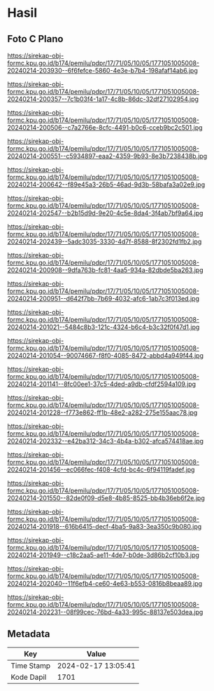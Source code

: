 # Hasil

## Foto C Plano

https://sirekap-obj-formc.kpu.go.id/b174/pemilu/pdpr/17/71/05/10/05/1771051005008-20240214-203930--6f6fefce-5860-4e3e-b7b4-198afaf14ab6.jpg

https://sirekap-obj-formc.kpu.go.id/b174/pemilu/pdpr/17/71/05/10/05/1771051005008-20240214-200357--7c1b03f4-1a17-4c8b-86dc-32df27102954.jpg

https://sirekap-obj-formc.kpu.go.id/b174/pemilu/pdpr/17/71/05/10/05/1771051005008-20240214-200506--c7a2766e-8cfc-4491-b0c6-cceb9bc2c501.jpg

https://sirekap-obj-formc.kpu.go.id/b174/pemilu/pdpr/17/71/05/10/05/1771051005008-20240214-200551--c5934897-eaa2-4359-9b93-8e3b7238438b.jpg

https://sirekap-obj-formc.kpu.go.id/b174/pemilu/pdpr/17/71/05/10/05/1771051005008-20240214-200642--f89e45a3-26b5-46ad-9d3b-58bafa3a02e9.jpg

https://sirekap-obj-formc.kpu.go.id/b174/pemilu/pdpr/17/71/05/10/05/1771051005008-20240214-202547--b2b15d9d-9e20-4c5e-8da4-3f4ab7bf9a64.jpg

https://sirekap-obj-formc.kpu.go.id/b174/pemilu/pdpr/17/71/05/10/05/1771051005008-20240214-202439--5adc3035-3330-4d7f-8588-8f2302fd1fb2.jpg

https://sirekap-obj-formc.kpu.go.id/b174/pemilu/pdpr/17/71/05/10/05/1771051005008-20240214-200908--9dfa763b-fc81-4aa5-934a-82dbde5ba263.jpg

https://sirekap-obj-formc.kpu.go.id/b174/pemilu/pdpr/17/71/05/10/05/1771051005008-20240214-200951--d642f7bb-7b69-4032-afc6-1ab7c3f013ed.jpg

https://sirekap-obj-formc.kpu.go.id/b174/pemilu/pdpr/17/71/05/10/05/1771051005008-20240214-201021--5484c8b3-121c-4324-b6c4-b3c32f0f47d1.jpg

https://sirekap-obj-formc.kpu.go.id/b174/pemilu/pdpr/17/71/05/10/05/1771051005008-20240214-201054--90074667-f8f0-4085-8472-abbd4a949f44.jpg

https://sirekap-obj-formc.kpu.go.id/b174/pemilu/pdpr/17/71/05/10/05/1771051005008-20240214-201141--8fc00ee1-37c5-4ded-a9db-cfdf2594a109.jpg

https://sirekap-obj-formc.kpu.go.id/b174/pemilu/pdpr/17/71/05/10/05/1771051005008-20240214-201228--f773e862-ff1b-48e2-a282-275e155aac78.jpg

https://sirekap-obj-formc.kpu.go.id/b174/pemilu/pdpr/17/71/05/10/05/1771051005008-20240214-202332--e42ba312-34c3-4b4a-b302-afca574418ae.jpg

https://sirekap-obj-formc.kpu.go.id/b174/pemilu/pdpr/17/71/05/10/05/1771051005008-20240214-201456--ec066fec-f408-4cfd-bc4c-6f94119fadef.jpg

https://sirekap-obj-formc.kpu.go.id/b174/pemilu/pdpr/17/71/05/10/05/1771051005008-20240214-201550--82de0f09-d5e8-4b85-8525-bb4b36eb6f2e.jpg

https://sirekap-obj-formc.kpu.go.id/b174/pemilu/pdpr/17/71/05/10/05/1771051005008-20240214-201918--616b6415-decf-4ba5-9a83-3ea350c9b080.jpg

https://sirekap-obj-formc.kpu.go.id/b174/pemilu/pdpr/17/71/05/10/05/1771051005008-20240214-201949--c18c2aa5-ae11-4de7-b0de-3d86b2cf10b3.jpg

https://sirekap-obj-formc.kpu.go.id/b174/pemilu/pdpr/17/71/05/10/05/1771051005008-20240214-202040--11f6efb4-ce60-4e63-b553-0816b8beaa89.jpg

https://sirekap-obj-formc.kpu.go.id/b174/pemilu/pdpr/17/71/05/10/05/1771051005008-20240214-202231--08f99cec-76bd-4a33-995c-88137e503dea.jpg


## Metadata

| Key        | Value               |
| ---------- | ------------------- |
| Time Stamp | 2024-02-17 13:05:41 |
| Kode Dapil | 1701                |



